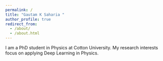 ```yaml
---
permalink: /
title: "Gautam K Saharia "
author_profile: true
redirect_from: 
  - /about/
  - /about.html
---
```



I am a PhD student in Physics at Cotton University.
My research interests focus on applying Deep Learning in Physics.


